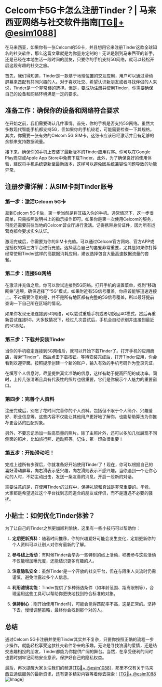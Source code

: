 # Celcom卡5G卡怎么注册Tinder？| 马来西亚网络与社交软件指南[[TG💪+ @esim1088](https://t.me/s/esim1088)]

在马来西亚，如果你有一张Celcom的5G卡，并且想用它来注册Tinder这款全球知名的社交软件，那么这篇文章就是为你量身定制的！无论是刚到马来西亚的新手，还是已经在本地生活一段时间的朋友，只要你的手机支持5G网络，就可以轻松开启这段有趣的社交之旅。

首先，我们得知道，Tinder是一款基于地理位置的交友应用，用户可以通过滑动屏幕来匹配有共同兴趣的人。对于喜欢社交、希望认识新朋友或者寻找伴侣的人来说，Tinder是一个非常棒的选择。但是，要成功注册并使用Tinder，你需要确保自己的设备和网络环境满足一定的要求。

## 准备工作：确保你的设备和网络符合要求

在开始之前，我们需要确认几件事情。首先，你的手机是否支持5G网络。虽然大多数现代智能手机都支持5G，但如果你的手机较老，可能需要检查一下其规格。其次，你需要一张有效的Celcom 5G SIM卡。这张卡应该已经激活并且有足够的余额来支持数据流量。

接下来，确保你的手机上安装了最新版本的Tinder应用程序。你可以在Google Play商店或Apple App Store中免费下载Tinder。此外，为了确保良好的使用体验，建议将手机系统更新至最新版本，这样可以避免因系统兼容性问题导致的功能异常。

## 注册步骤详解：从SIM卡到Tinder账号

### 第一步：激活Celcom 5G卡

拿到Celcom 5G卡后，第一步当然是将其插入你的手机。通常情况下，这一步很简单，只需按照说明书上的指示操作即可。如果你是第一次使用Celcom的服务，可能还需要前往当地的Celcom营业厅进行激活。记得携带身份证件，因为所有运营商都会要求实名认证。

激活完成后，你需要为你的SIM卡充值。可以通过Celcom官方网站、官方APP或是授权的第三方平台进行充值。选择适合自己的套餐非常重要，尤其是如果你打算经常使用Tinder这样的高数据消耗应用，建议选择包含大量高速数据流量的套餐。

### 第二步：连接5G网络

在激活并充值之后，你可以尝试连接到5G网络。打开手机的设置菜单，找到“移动网络”选项，确保选择了“5G”模式。如果附近有5G信号覆盖，你应该能够迅速连接上。不过需要注意的是，并不是所有地区都有完整的5G信号覆盖，所以最好提前查询一下自己所在区域的情况。

如果你发现无法连接到5G网络，可以尝试重启手机或者切换回4G模式，然后再重新尝试连接5G。大多数情况下，经过几次尝试后，手机会自动识别并连接到最近的5G基站。

### 第三步：下载并安装Tinder

当你的手机稳定连接到5G网络后，就可以开始下载Tinder了。打开手机的应用商店，搜索“Tinder”，然后点击下载按钮。等待安装完成后，打开Tinder应用，你会看到欢迎界面。按照提示创建一个新的账户，输入有效的手机号码作为登录凭证。

在填写个人信息时，尽量提供真实准确的信息，这样有助于提高匹配的成功率。同时，上传几张清晰且具有代表性的照片也很重要，它们是你展示个人魅力的重要窗口。

### 第四步：完善个人资料

注册完成后，别忘了花时间完善你的个人资料。包括但不限于个人简介、兴趣爱好、职业信息等。这些内容不仅能让其他用户更好地了解你，也能帮助算法为你推荐更合适的匹配对象。

另外，不要忘记添加一些高质量的照片。除了主照片外，还可以多加几张展现不同侧面的照片，比如旅行照、运动照等。记住，第一印象很重要！

### 第五步：开始滑动吧！

完成上述所有步骤后，你就准备好开始使用Tinder了！现在，你可以根据自己的喜好滑动屏幕，向右滑表示感兴趣，向左滑则表示不感兴趣。当你遇到一个让你心动的人时，不妨主动出击，发送一条友善的消息，开启一段新的对话。

需要注意的是，在使用Tinder的过程中，保持礼貌和真诚是非常重要的。毕竟，大家都是希望通过这个平台找到志同道合的朋友或伴侣，而不是遭遇不必要的骚扰。

## 小贴士：如何优化Tinder体验？

为了让自己的Tinder之旅更加顺利愉快，这里有一些小技巧可以帮助你：

1. **定期更新资料**：随着时间推移，你的兴趣爱好可能会发生变化，定期更新你的个人资料可以让别人对你有最新的了解。
   
2. **参与线上活动**：有时候Tinder会举办一些特别的线上活动，积极参与这些活动不仅能增加曝光度，还能结识更多有趣的人。

3. **注意隐私安全**：虽然Tinder是一个开放的社交平台，但在与陌生人交流时仍需谨慎，避免泄露过多个人信息。

4. **利用滤镜功能**：Tinder提供了多种筛选条件（如年龄范围、距离限制等），合理运用这些工具可以帮助你更快地找到符合标准的对象。

5. **保持耐心**：刚开始使用Tinder时，可能会觉得匹配率不高，这是正常的。坚持下去，慢慢调整策略，最终你会找到那个对的人。

## 总结

通过Celcom 5G卡注册并使用Tinder其实并不复杂，只要你按照正确的流程一步步操作，就能轻松享受这款社交软件带来的乐趣。无论是寻找浪漫的爱情，还是结交志趣相投的朋友，Tinder都能为你提供广阔的舞台。当然，在享受便利的同时也要时刻牢记网络安全意识，保护好自己的隐私权益。

最后，再次提醒大家关注我们的频道[[TG💪+ @esim1088](https://t.me/s/esim1088)]，那里不仅有关于马来西亚通信服务的最新资讯，还有更多精彩内容等着你去探索！[[TG💪+ @esim1088](https://t.me/s/esim1088) ![Image](https://i.postimg.cc/4NQfJmqS/Snipaste-2025-05-13-00-14-12.png)]